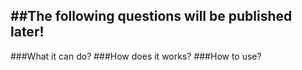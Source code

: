 ##The following questions will be published later!
-----------
###What it can do?
###How does it works?
###How to use?